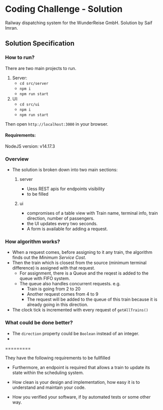 # Coding Challenge - Solution

Railway dispatching system for the WunderReise GmbH. Solution by Saif Imran.

## Solution Specification

### How to run?

There are two main projects to run.

1. Server:
   - `cd src/server`
   - `npm i`
   - `npm run start`
2. UI:
   - `cd src/ui`
   - `npm i`
   - `npm run start`

Then open `http://localhost:3000` in your browser.

#### Requirements:

NodeJS version: v14.17.3

### Overview

- The solution is broken down into two main sections:

  1. server

     - Uess REST apis for endpoints visibility
     - to be filled

  2. ui
     - compromises of a table view with Train name, terminal info, train direction, number of passengers.
     - the UI updates every two seconds.
     - A form is available for adding a request.

### How algorithm works?

- When a request comes, before assigning to it any train, the algorithm finds out the _Minimum Service Cost_.
- Then the train which is closest from the source (minimum terminal difference) is assigned with that request.
  - For assignment, there is a Queue and the reqest is added to the queue with FIFO system.
  - The queue also handles concurrent requests. e.g.
    - Train is going from 2 to 20
    - Another request comes from 4 to 9
    - The request will be added to the queue of this train because it is already going in this direction.
- The clock tick is incremented with every request of `getAllTrains()`

### What could be done better?

- The `direction` property could be `Boolean` instead of an integer.
-

=========

They have the following requirements to be fullfilled

- Furthermore, an endpoint is required that allows a train to update its state within the scheduling system.

- How clean is your design and implementation, how easy it is to understand and maintain your code.
- How you verified your software, if by automated tests or some other way.
